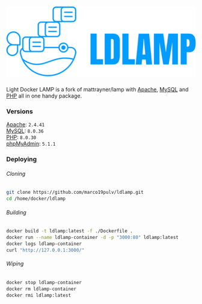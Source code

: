 # ![Light-Docker-LAMP][logo]
Light Docker LAMP is a fork of mattrayner/lamp with [Apache][apache], [MySQL][mysql] and [PHP][php] all in one handy package.  

### Versions
[Apache][apache]: `2.4.41`  
[MySQL][mysql]: `8.0.36`  
[PHP][php]: `8.0.30`  
[phpMyAdmin][phpmyadmin]: `5.1.1`

<!-- END doctoc -->

### Deploying

###### Cloning
```bash
git clone https://github.com/marco19pulv/ldlamp.git
cd /home/docker/ldlamp
```
###### Building
```bash
docker build -t ldlamp:latest -f ./Dockerfile .
docker run --name ldlamp-container -d -p "3000:80" ldlamp:latest
docker logs ldlamp-container
curl "http://127.0.0.1:3000/"
```
###### Wiping
```bash
docker stop ldlamp-container
docker rm ldlamp-container
docker rmi ldlamp:latest
```

[logo]: app/logo.png
[apache]: http://www.apache.org/
[mysql]: https://www.mysql.com/
[php]: http://php.net/
[phpmyadmin]: https://www.phpmyadmin.net/
